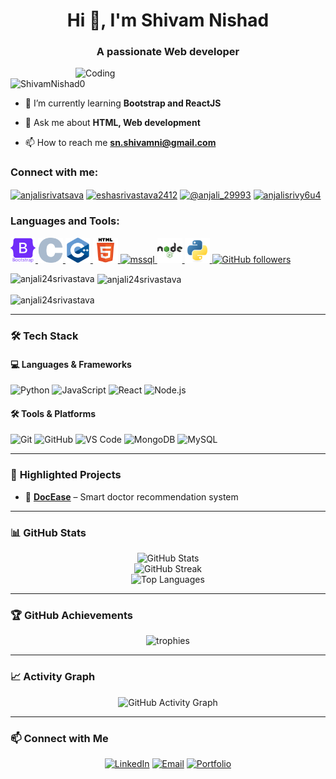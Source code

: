 <h1 align="center">Hi 👋, I'm Shivam Nishad</h1>
<h3 align="center">A passionate Web developer</h3>
<img align="right" alt="Coding" width="400" src="https://cdn.dribbble.com/users/1162077/screenshots/3848914/programmer.gif"

<p align="left"> <img src="https://komarev.com/ghpvc/?username=ShivamNishad0&label=Profile%20views&color=0e75b6&style=flat" alt="ShivamNishad0" /> </p>

- 🌱 I’m currently learning **Bootstrap and ReactJS**

- 💬 Ask me about **HTML, Web development**

- 📫 How to reach me **sn.shivamni@gmail.com**

<h3 align="left">Connect with me:</h3>
<p align="left">
<a href="https://www.linkedin.com/in/anjali-srivastava-650b12231/" target="blank"><img align="center" src="https://raw.githubusercontent.com/rahuldkjain/github-profile-readme-generator/master/src/images/icons/Social/linked-in-alt.svg" alt="anjalisrivatsava" height="30" width="40" /></a>
<a href="https://instagram.com/eshasrivastava2412" target="blank"><img align="center" src="https://raw.githubusercontent.com/rahuldkjain/github-profile-readme-generator/master/src/images/icons/Social/instagram.svg" alt="eshasrivastava2412" height="30" width="40" /></a>
<a href="https://www.hackerrank.com/ANJALI_29993" target="blank"><img align="center" src="https://raw.githubusercontent.com/rahuldkjain/github-profile-readme-generator/master/src/images/icons/Social/hackerrank.svg" alt="@anjali_29993" height="30" width="40" /></a>
<a href="https://auth.geeksforgeeks.org/user/anjalisrivy6u4" target="blank"><img align="center" src="https://raw.githubusercontent.com/rahuldkjain/github-profile-readme-generator/master/src/images/icons/Social/geeks-for-geeks.svg" alt="anjalisrivy6u4" height="30" width="40" /></a>
</p>

<h3 align="left">Languages and Tools:</h3>
<p align="left"> <a href="https://getbootstrap.com" target="_blank" rel="noreferrer"> <img src="https://raw.githubusercontent.com/devicons/devicon/master/icons/bootstrap/bootstrap-plain-wordmark.svg" alt="bootstrap" width="40" height="40"/> </a> <a href="https://www.cprogramming.com/" target="_blank" rel="noreferrer"> <img src="https://raw.githubusercontent.com/devicons/devicon/master/icons/c/c-original.svg" alt="c" width="40" height="40"/> </a> <a href="https://www.w3schools.com/cpp/" target="_blank" rel="noreferrer"> <img src="https://raw.githubusercontent.com/devicons/devicon/master/icons/cplusplus/cplusplus-original.svg" alt="cplusplus" width="40" height="40"/> </a> <a href="https://www.w3.org/html/" target="_blank" rel="noreferrer"> <img src="https://raw.githubusercontent.com/devicons/devicon/master/icons/html5/html5-original-wordmark.svg" alt="html5" width="40" height="40"/> </a> <a href="https://www.microsoft.com/en-us/sql-server" target="_blank" rel="noreferrer"> <img src="https://www.svgrepo.com/show/303229/microsoft-sql-server-logo.svg" alt="mssql" width="40" height="40"/> </a> <a href="https://nodejs.org" target="_blank" rel="noreferrer"> <img src="https://raw.githubusercontent.com/devicons/devicon/master/icons/nodejs/nodejs-original-wordmark.svg" alt="nodejs" width="40" height="40"/> </a> <a href="https://www.python.org" target="_blank" rel="noreferrer"> <img src="https://raw.githubusercontent.com/devicons/devicon/master/icons/python/python-original.svg" alt="python" width="40" height="40"/> </a> 
<a href="https://github.com/ShivamNishad0?tab=followers"><img src="https://img.shields.io/github/followers/ShivamNishad0?label=Followers&style=social" alt="GitHub followers"></a></p>

<p><img align="left" src="https://github-readme-stats.vercel.app/api/top-langs?username=anjali24srivastava&show_icons=true&locale=en&layout=compact" alt="anjali24srivastava" /></p>

<p>&nbsp;<img align="center" src="https://github-readme-stats.vercel.app/api?username=anjali24srivastava&show_icons=true&locale=en" alt="anjali24srivastava" /></p>

<p><img align="center" src="https://github-readme-streak-stats.herokuapp.com/?user=anjali24srivastava&" alt="anjali24srivastava" /></p>

---

### 🛠️ **Tech Stack**  
#### **💻 Languages & Frameworks**
![Python](https://img.shields.io/badge/Python-3776AB?style=for-the-badge&logo=python&logoColor=white)
![JavaScript](https://img.shields.io/badge/JavaScript-F7DF1E?style=for-the-badge&logo=javascript&logoColor=black)
![React](https://img.shields.io/badge/React-20232A?style=for-the-badge&logo=react&logoColor=61DAFB)
![Node.js](https://img.shields.io/badge/Node.js-43853D?style=for-the-badge&logo=node.js&logoColor=white)

#### **🛠️ Tools & Platforms**
![Git](https://img.shields.io/badge/Git-F05032?style=for-the-badge&logo=git&logoColor=white)
![GitHub](https://img.shields.io/badge/GitHub-181717?style=for-the-badge&logo=github&logoColor=white)
![VS Code](https://img.shields.io/badge/VS%20Code-007ACC?style=for-the-badge&logo=visual-studio-code&logoColor=white)
![MongoDB](https://img.shields.io/badge/MongoDB-4EA94B?style=for-the-badge&logo=mongodb&logoColor=white)
![MySQL](https://img.shields.io/badge/MySQL-005C84?style=for-the-badge&logo=mysql&logoColor=white)

---

### 📂 **Highlighted Projects**
- 🏥 [**DocEase**](https://github.com/ShivamNishad0/DocEase) – Smart doctor recommendation system  
 

---

### 📊 **GitHub Stats**
<p align="center">
  <img src="https://github-readme-stats.vercel.app/api?username=ShivamNishad0&show_icons=true&theme=radical" alt="GitHub Stats" />
  <br />
  <img src="https://github-readme-streak-stats.herokuapp.com/?user=ShivamNishad0&theme=radical" alt="GitHub Streak" />
  <br />
  <img src="https://github-readme-stats.vercel.app/api/top-langs/?username=ShivamNishad0&layout=compact&theme=radical" alt="Top Languages" />
</p>

---

### 🏆 **GitHub Achievements**
<p align="center">
  <img src="https://github-profile-trophy.vercel.app/?username=ShivamNishad0&theme=radical&no-frame=false&no-bg=false&margin-w=4" alt="trophies"/>
</p>

---

### 📈 **Activity Graph**
<p align="center">
  <img src="https://github-readme-activity-graph.vercel.app/graph?username=ShivamNishad0&theme=react-dark" alt="GitHub Activity Graph" />
</p>

---

### 📫 **Connect with Me**
<p align="center">
  <a href="https://www.linkedin.com/in/sn-shivam" target="_blank"><img src="https://img.shields.io/badge/LinkedIn-0A66C2?style=for-the-badge&logo=linkedin&logoColor=white" alt="LinkedIn"></a>
  <a href="mailto:sn.shivamni@gmail.com"><img src="https://img.shields.io/badge/Email-D14836?style=for-the-badge&logo=gmail&logoColor=white" alt="Email"></a>
  <a href="https://shivamnishad0.github.io" target="_blank"><img src="https://img.shields.io/badge/Portfolio-FF5722?style=for-the-badge&logo=firefox&logoColor=white" alt="Portfolio"></a>
</p>
